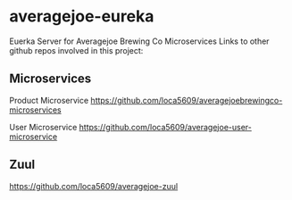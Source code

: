 # averagejoe-eureka
Euerka Server for Averagejoe Brewing Co Microservices
Links to other github repos involved in this project:
## Microservices
Product Microservice
https://github.com/loca5609/averagejoebrewingco-microservices

User Microservice
https://github.com/loca5609/averagejoe-user-microservice

## Zuul
https://github.com/loca5609/averagejoe-zuul
